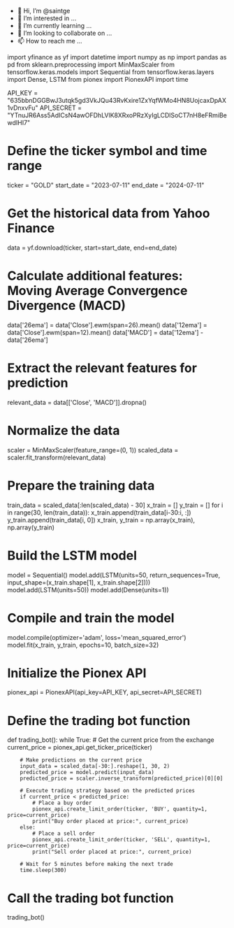 - 👋 Hi, I’m @saintge
- 👀 I’m interested in ...
- 🌱 I’m currently learning ...
- 💞️ I’m looking to collaborate on ...
- 📫 How to reach me ...

<!---
saintge/saintge is a ✨ special ✨ repository because its `README.md` (this file) appears on your GitHub profile.
You can click the Preview link to take a look at your changes.
--->
import yfinance as yf
import datetime
import numpy as np
import pandas as pd
from sklearn.preprocessing import MinMaxScaler
from tensorflow.keras.models import Sequential
from tensorflow.keras.layers import Dense, LSTM
from pionex import PionexAPI
import time

API_KEY = "635bbnDGGBwJ3utqk5gd3VkJQu43RvKxire1ZxYqfWMo4HN8UojcaxDpAX1vDnxvFu"
API_SECRET = "YTnuJR6Ass5AdICsN4awOFDhLVlK8XRxoPRzXyIgLCDlSoCT7nH8eFRmiBewdIHI7"

# Define the ticker symbol and time range
ticker = "GOLD"
start_date = "2023-07-11"
end_date = "2024-07-11"

# Get the historical data from Yahoo Finance
data = yf.download(ticker, start=start_date, end=end_date)

# Calculate additional features: Moving Average Convergence Divergence (MACD)
data['26ema'] = data['Close'].ewm(span=26).mean()
data['12ema'] = data['Close'].ewm(span=12).mean()
data['MACD'] = data['12ema'] - data['26ema']

# Extract the relevant features for prediction
relevant_data = data[['Close', 'MACD']].dropna()

# Normalize the data
scaler = MinMaxScaler(feature_range=(0, 1))
scaled_data = scaler.fit_transform(relevant_data)

# Prepare the training data
train_data = scaled_data[:len(scaled_data) - 30]
x_train = []
y_train = []
for i in range(30, len(train_data)):
    x_train.append(train_data[i-30:i, :])
    y_train.append(train_data[i, 0])
x_train, y_train = np.array(x_train), np.array(y_train)

# Build the LSTM model
model = Sequential()
model.add(LSTM(units=50, return_sequences=True, input_shape=(x_train.shape[1], x_train.shape[2])))
model.add(LSTM(units=50))
model.add(Dense(units=1))

# Compile and train the model
model.compile(optimizer='adam', loss='mean_squared_error')
model.fit(x_train, y_train, epochs=10, batch_size=32)

# Initialize the Pionex API
pionex_api = PionexAPI(api_key=API_KEY, api_secret=API_SECRET)

# Define the trading bot function
def trading_bot():
    while True:
        # Get the current price from the exchange
        current_price = pionex_api.get_ticker_price(ticker)
        
        # Make predictions on the current price
        input_data = scaled_data[-30:].reshape(1, 30, 2)
        predicted_price = model.predict(input_data)
        predicted_price = scaler.inverse_transform(predicted_price)[0][0]
        
        # Execute trading strategy based on the predicted prices
        if current_price < predicted_price:
            # Place a buy order
            pionex_api.create_limit_order(ticker, 'BUY', quantity=1, price=current_price)
            print("Buy order placed at price:", current_price)
        else:
            # Place a sell order
            pionex_api.create_limit_order(ticker, 'SELL', quantity=1, price=current_price)
            print("Sell order placed at price:", current_price)
        
        # Wait for 5 minutes before making the next trade
        time.sleep(300)

# Call the trading bot function
trading_bot()

